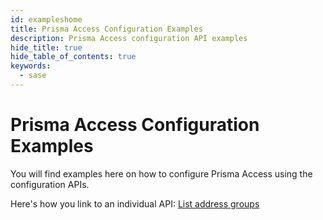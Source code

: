 ```yaml
---
id: exampleshome
title: Prisma Access Configuration Examples
description: Prisma Access configuration API examples
hide_title: true
hide_table_of_contents: true
keywords:
  - sase
---
```


<head>
  <meta name="robots" content="noindex"/>
</head>

# Prisma Access Configuration Examples

You will find examples here on how to configure Prisma Access using the configuration APIs.

Here's how you link to an individual API:
[List address groups](/sase/api/prisma-access-config/get-sse-config-v-1-address-groups-id)

